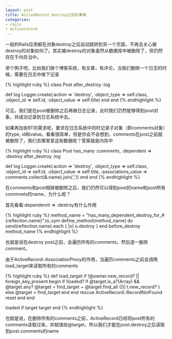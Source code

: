 ```yaml
---
layout: post
title: ActiveRecord destroy之后的事情
categories:
- rails
- activerecord
---
```

一般的Rails应用都在对象destroy之后自动跳转到另一个页面，不再去关心被destroy的对象如何了。其实被destroy的对象虽然从数据库中被删除了，但仍然存在于内存当中。

举个例子吧，比如我们做个博客系统，有文章，有评论，当我们删除一个日志的时候，需要在日志中做下记录

{% highlight ruby %}
class Post
  after_destroy :log

  def log
    Logger.create(:action => 'destroy', :object_type => self.class, :object_id => self.id, :object_value => self.title)
  end
end
{% endhighlight %}

可见，我们是在post被删除之后再做日志记录，此时我们仍然能够得到post对象，并成功记录到日志系统中去。

如果再加些BT的需求呢，要求在日志系统中同时记录子对象（即comments对象）的type, id和value。看看很简单，但是你会不会想到，comments在post之前就被删除了，我们去哪里拿这些数据呢？答案就是内存中

{% highlight ruby %}
class Post
  has_many :comments, :dependent => :destroy
  after_destroy :log

  def log
    Logger.create(:action => 'destroy', :object_type => self.class, :object_id => self.id, :object_value => self.title, :associations_value => comments.collect(&:name).join(','))
  end
end
{% endhighlight %}

在comments和post相继被删除之后，我们仍然可以得到post的name和post所有commnets的name，为什么呢？

首先看看:dependennt => :destroy有什么作用

{% highlight ruby %}
method_name = "has_many_dependent_destroy_for_#{reflection.name}".to_sym
define_method(method_name) do
  send(reflection.name).each { |o| o.destroy }
end
before_destroy method_name
{% endhighlight %}

也就是说在destroy post之前，会遍历所有的comments，然后逐一删除comment。

由于ActiveRecord::AssociationProxy的作用，当遍历comments之前会调用load_target来读取所有的comments

{% highlight ruby %}
def load_target
  if !@owner.new_record? || foreign_key_present
    begin
      if !loaded?
        if @target.is_a?(Array) && @target.any?
          @target = find_target + @target.find_all {|t| t.new_record? }
        else
          @target = find_target
        end
      end
    rescue ActiveRecord::RecordNotFound
      reset
    end
  end

  loaded if target
  target
end
{% endhighlight %}

也就是说，在删除所有的comments之前，ActiveRecord已经将post所有的comments读取过来，并赋值给@target，所以我们才能在post.destroy之后读取到post.comments的name

